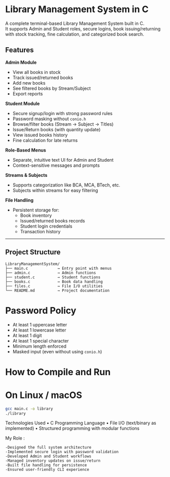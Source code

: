 # Library Management System in C

A complete terminal-based Library Management System built in C.  
It supports Admin and Student roles, secure logins, book issuing/returning with stock tracking, fine calculation, and categorized book search.


##  Features

 **Admin Module**
- View all books in stock
- Track issued/returned books
- Add new books
- See filtered books by Stream/Subject
- Export reports

 **Student Module**
- Secure signup/login with strong password rules
- Password masking without `conio.h`
- Browse/filter books (Stream → Subject → Titles)
- Issue/Return books (with quantity update)
- View issued books history
- Fine calculation for late returns

 **Role-Based Menus**
- Separate, intuitive text UI for Admin and Student
- Context-sensitive messages and prompts

 **Streams & Subjects**
- Supports categorization like BCA, MCA, BTech, etc.
- Subjects within streams for easy filtering

 **File Handling**
- Persistent storage for:
  - Book inventory
  - Issued/returned books records
  - Student login credentials
  - Transaction history

---

##  Project Structure
```
LibraryManagementSystem/
├── main.c             → Entry point with menus
├── admin.c            → Admin functions
├── student.c          → Student functions
├── books.c            → Book data handling
├── files.c            → File I/O utilities
└── README.md          → Project documentation
```

# Password Policy

- At least 1 uppercase letter
- At least 1 lowercase letter
- At least 1 digit
- At least 1 special character
- Minimum length enforced
- Masked input (even without using `conio.h`)


# How to Compile and Run

# On Linux / macOS
```bash
gcc main.c -o library
./library
```


Technologies Used
	•	C Programming Language
	•	File I/O (text/binary as implemented)
	•	Structured programming with modular functions

My Role : 
```
-Designed the full system architecture
-Implemented secure login with password validation
-Developed Admin and Student workflows
-Managed inventory updates on issue/return
-Built file handling for persistence
-Ensured user-friendly CLI experience
